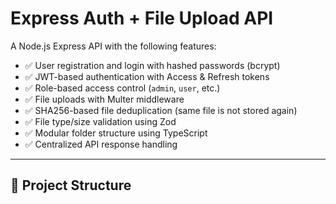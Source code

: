 # Express Auth + File Upload API

A Node.js Express API with the following features:

- ✅ User registration and login with hashed passwords (bcrypt)
- ✅ JWT-based authentication with Access & Refresh tokens
- ✅ Role-based access control (`admin`, `user`, etc.)
- ✅ File uploads with Multer middleware
- ✅ SHA256-based file deduplication (same file is not stored again)
- ✅ File type/size validation using Zod
- ✅ Modular folder structure using TypeScript
- ✅ Centralized API response handling

---

## 📁 Project Structure

